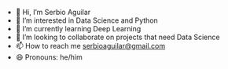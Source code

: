 - 👋 Hi, I’m Serbio Aguilar
- 👀 I’m interested in Data Science and Python
- 🌱 I’m currently learning Deep Learning
- 💞️ I’m looking to collaborate on projects that need Data Science
- 📫 How to reach me serbioaguilar@gmail.com
- 😄 Pronouns: he/him

<!---
serbioad/serbioad is a ✨ special ✨ repository because its `README.md` (this file) appears on your GitHub profile.
You can click the Preview link to take a look at your changes.
--->
